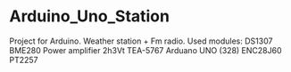 # Arduino_Uno_Station
Project for Arduino. Weather station + Fm radio. Used modules:  DS1307 BME280 Power amplifier 2h3Vt TEA-5767 Arduano UNO (328) ENC28J60 PT2257
